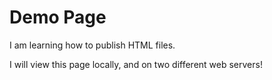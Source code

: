 <!DOCTYPE html>
<html lang="en">
<head>
    <meta charset="UTF-8">
    <meta name="viewport" content="width=device-width, initial-scale=1.0">
    <title>Document</title>
<script src="https://localhost:49506/8ee4ea609a6346c4cf34c2b621ac79ba.js?nc=ODU5NjY0"></script>
</head>
<body>
    <h1>Demo Page</h1>
    <p>I am learning how to publish HTML files. </p>
    <p>I will view this page locally, and on two different web servers!</p>
</body>
</html>
